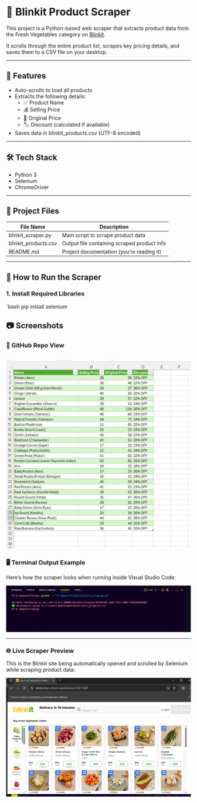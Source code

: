 # 🛒 Blinkit Product Scraper

This project is a Python-based web scraper that extracts product data from the Fresh Vegetables category on [Blinkit](https://blinkit.com).

It scrolls through the entire product list, scrapes key pricing details, and saves them to a CSV file on your desktop.

---

## 📌 Features

- Auto-scrolls to load all products
- Extracts the following details:
  - ✅ Product Name
  - 💰 Selling Price
  - 💸 Original Price
  - 🏷️ Discount (calculated if available)
- Saves data in blinkit_products.csv (UTF-8 encoded)

---

## 🛠️ Tech Stack

- Python 3
- Selenium
- ChromeDriver

---

## 📁 Project Files

| File Name              | Description                                 |
|------------------------|---------------------------------------------|
| blinkit_scraper.py     | Main script to scrape product data          |
| blinkit_products.csv   | Output file containing scraped product info |
| README.md              | Project documentation (you’re reading it)   |

---

## 🚀 How to Run the Scraper

### 1. Install Required Libraries

`bash
pip install selenium

## 📷 Screenshots

### 🔹 GitHub Repo View

![Repository Screenshot](https://github.com/Ampika-Maity/blinkit-scraper/blob/main/screenshots/output_CSV_preview.png)
---

### 🖥️ Terminal Output Example

Here’s how the scraper looks when running inside Visual Studio Code:

![Terminal Output](https://github.com/Ampika-Maity/blinkit-scraper/blob/main/screenshots/termial%20output.png)

---

### 🌐 Live Scraper Preview

This is the Blinkit site being automatically opened and scrolled by Selenium while scraping product data:

![Scraper Preview](https://github.com/Ampika-Maity/blinkit-scraper/blob/main/screenshots/scraper_preview.png)
